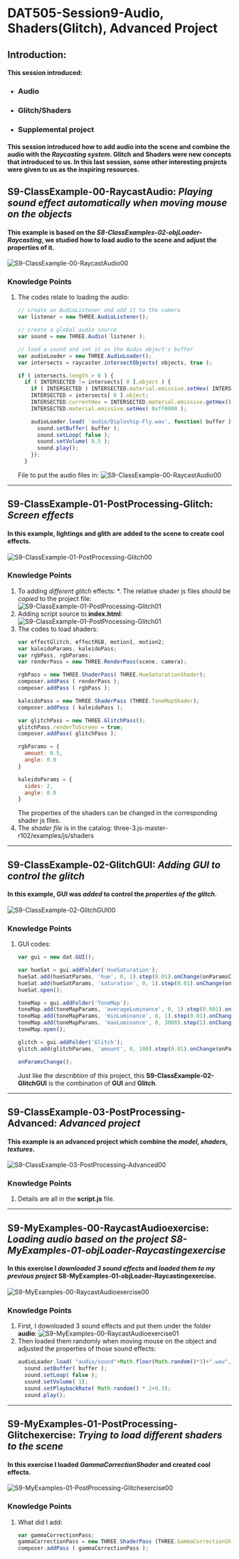 # DAT505-Session9-Audio, Shaders(Glitch), Advanced Project
## Introduction:
#### This session introduced:
  * ### Audio
  * ### Glitch/Shaders
  * ### Supplemental project
#### This session introduced how to **add audio** into the scene and combine the audio with the *Raycasting system*. **Glitch** and **Shaders** were new concepts that introduced to us. In this last session, some other interesting projrcts were given to us as the inspiring resources.
## S9-ClassExample-00-RaycastAudio: *Playing sound effect automatically when moving mouse on the objects*
#### This example is based on the *S8-ClassExamples-02-objLoader-Raycasting*, we studied how to load audio to the scene and adjust the properties of it.
![S9-ClassExample-00-RaycastAudio00](/Session9-Audio%2C%20Shaders(Glitch)%2C%20Advanced%20Project/(README)pictures/pic-0.png "S9-ClassExample-00-RaycastAudio00")
### Knowledge Points
1. The codes relate to loading the audio:
   ```javascript
   // create an AudioListener and add it to the camera
   var listener = new THREE.AudioListener();

   // create a global audio source
   var sound = new THREE.Audio( listener );

   // load a sound and set it as the Audio object's buffer
   var audioLoader = new THREE.AudioLoader();
   var intersects = raycaster.intersectObjects( objects, true );

   if ( intersects.length > 0 ) {
     if ( INTERSECTED != intersects[ 0 ].object ) {
       if ( INTERSECTED ) INTERSECTED.material.emissive.setHex( INTERSECTED.currentHex );
       INTERSECTED = intersects[ 0 ].object;
       INTERSECTED.currentHex = INTERSECTED.material.emissive.getHex();
       INTERSECTED.material.emissive.setHex( 0xff0000 );

       audioLoader.load( 'audio/Diploship-Fly.wav', function( buffer ) {
         sound.setBuffer( buffer );
         sound.setLoop( false );
         sound.setVolume( 0.5 );
         sound.play();
       });
     }
   ```
   File to put the audio files in:
   ![S9-ClassExample-00-RaycastAudio00](/Session9-Audio%2C%20Shaders(Glitch)%2C%20Advanced%20Project/(README)pictures/pic-1.png "S9-ClassExample-00-RaycastAudio00")

********************

## S9-ClassExample-01-PostProcessing-Glitch: *Screen effects*
#### In this example, lightings and glith are added to the scene to create cool effects.
![S9-ClassExample-01-PostProcessing-Glitch00](/Session9-Audio%2C%20Shaders(Glitch)%2C%20Advanced%20Project/(README)pictures/pic-2.png "S9-ClassExample-01-PostProcessing-Glitch00")
### Knowledge Points
1. To adding *different glitch* effects:
   *. The relative shader js files should be *copied* to the project file:
      ![S9-ClassExample-01-PostProcessing-Glitch01](/Session9-Audio%2C%20Shaders(Glitch)%2C%20Advanced%20Project/(README)pictures/pic-3.png "S9-ClassExample-01-PostProcessing-Glitch01")
2. Adding script source to **index.html**:
   ![S9-ClassExample-01-PostProcessing-Glitch01](/Session9-Audio%2C%20Shaders(Glitch)%2C%20Advanced%20Project/(README)pictures/pic-9.png "S9-ClassExample-01-PostProcessing-Glitch01")
3. The codes to load shaders:
   ```javascript
   var effectGlitch, effectRGB, motion1, motion2;
   var kaleidoParams, kaleidoPass;
   var rgbPass, rgbParams;
   var renderPass = new THREE.RenderPass(scene, camera);

   rgbPass = new THREE.ShaderPass( THREE.HueSaturationShader);
   composer.addPass ( renderPass );
   composer.addPass ( rgbPass );

   kaleidoPass = new THREE.ShaderPass (THREE.ToneMapShader);
   composer.addPass ( kaleidoPass );

   var glitchPass = new THREE.GlitchPass();
   glitchPass.renderToScreen = true;
   composer.addPass( glitchPass );

   rgbParams = {
     amount: 0.5,
     angle: 0.0
   }

   kaleidoParams = {
     sides: 2,
     angle: 0.0
   }
   ```
   The properties of the shaders can be changed in the corresponding shader js files.
3. The *shader file* is in the catalog: three-3.js-master-r102/examples/js/shaders

********************

## S9-ClassExample-02-GlitchGUI: *Adding GUI to control the glitch*
#### In this example, **GUI** was *added* to control the *properties of the glitch*.
![S9-ClassExample-02-GlitchGUI00](/Session9-Audio%2C%20Shaders(Glitch)%2C%20Advanced%20Project/(README)pictures/pic-4.png "S9-ClassExample-02-GlitchGUI00")
### Knowledge Points
1. GUI codes:
   ```javascript
   var gui = new dat.GUI();

   var hueSat = gui.addFolder('HueSaturation');
   hueSat.add(hueSatParams, 'hue', 0, 1).step(0.01).onChange(onParamsChange);
   hueSat.add(hueSatParams, 'saturation', 0, 1).step(0.01).onChange(onParamsChange);
   hueSat.open();

   toneMap = gui.addFolder('ToneMap');
   toneMap.add(toneMapParams, 'averageLuminance', 0, 1).step(0.001).onChange(onParamsChange);
   toneMap.add(toneMapParams, 'minLuminance', 0, 1).step(0.01).onChange(onParamsChange);
   toneMap.add(toneMapParams, 'maxLuminance', 0, 3000).step(1).onChange(onParamsChange);
   toneMap.open();

   glitch = gui.addFolder('Glitch');
   glitch.add(glitchParams, 'amount', 0, 100).step(0.01).onChange(onParamsChange);

   onParamsChange();
   ```
   Just like the *describtion* of this project, this **S9-ClassExample-02-GlitchGUI** is the combination of **GUI** and **Glitch**.

********************

## S9-ClassExample-03-PostProcessing-Advanced: *Advanced project*
#### This example is an advanced project which combine the *model*, *shaders*, *textures*.
![S9-ClassExample-03-PostProcessing-Advanced00](/Session9-Audio%2C%20Shaders(Glitch)%2C%20Advanced%20Project/(README)pictures/pic-5.png "S9-ClassExample-03-PostProcessing-Advanced00")
### Knowledge Points
1. Details are all in the **script.js** file.

********************

## S9-MyExamples-00-RaycastAudioexercise: _Loading audio based on the project *S8-MyExamples-01-objLoader-Raycastingexercise*_
#### In this exercise I *downloaded 3 sound effects* and *loaded them to my previous project* **S8-MyExamples-01-objLoader-Raycastingexercise**.
![S9-MyExamples-00-RaycastAudioexercise00](/Session9-Audio%2C%20Shaders(Glitch)%2C%20Advanced%20Project/(README)pictures/pic-6.png "S9-MyExamples-00-RaycastAudioexercise00")
### Knowledge Points
1. First, I downloaded 3 sound effects and put them under the folder **audio**:
   ![S9-MyExamples-00-RaycastAudioexercise01](/Session9-Audio%2C%20Shaders(Glitch)%2C%20Advanced%20Project/(README)pictures/pic-7.png "S9-MyExamples-00-RaycastAudioexercise01")
2. Then loaded them randomly when moving mouse on the object and adjusted the properties of those sound effects:
   ```javascript
   audioLoader.load( "audio/sound"+Math.floor(Math.random()*3)+".wav", function( buffer ) {
     sound.setBuffer( buffer );
     sound.setLoop( false );
     sound.setVolume( 1);
     sound.setPlaybackRate( Math.random() * 2+0.3);
     sound.play();
   ```
********************

## S9-MyExamples-01-PostProcessing-Glitchexercise: *Trying to load different shaders to the scene*
#### In this exercise I loaded *GammaCorrectionShader* and created cool effects.
![S9-MyExamples-01-PostProcessing-Glitchexercise00](/Session9-Audio%2C%20Shaders(Glitch)%2C%20Advanced%20Project/(README)pictures/pic-8.png "S9-MyExamples-01-PostProcessing-Glitchexercise00")
### Knowledge Points
1. What did I add:
   ```javascript
   var gammaCorrectionPass;
   gammaCorrectionPass = new THREE.ShaderPass (THREE.GammaCorrectionShader);
   composer.addPass ( gammaCorrectionPass );
   ```
